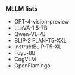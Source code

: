 ### MLLM lists
- GPT-4-vision-preview
- LLaVA-1.5-7B 
- Qwen-VL-7B 
- BLIP-2 FLAN-T5-XXL 
- InstructBLIP-T5-XL
- Fuyu-8B
- CogVLM 
- OpenFlamingo
